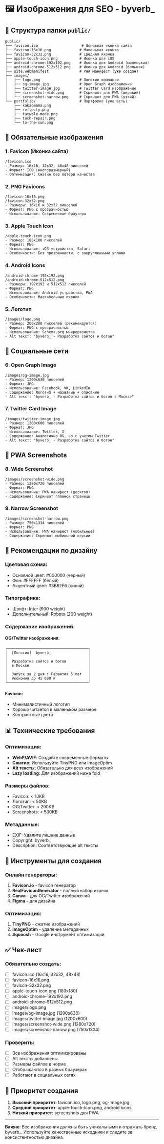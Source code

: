 # 🖼️ Изображения для SEO - byverb_

## 📁 Структура папки `public/`

```
public/
├── favicon.ico                    # Основная иконка сайта
├── favicon-16x16.png             # Маленькая иконка
├── favicon-32x32.png             # Средняя иконка
├── apple-touch-icon.png          # Иконка для iOS
├── android-chrome-192x192.png    # Иконка для Android (маленькая)
├── android-chrome-512x512.png    # Иконка для Android (большая)
├── site.webmanifest              # PWA манифест (уже создан)
├── images/
│   ├── logo.png                  # Логотип компании
│   ├── og-image.jpg              # Open Graph изображение
│   ├── twitter-image.jpg         # Twitter Card изображение
│   ├── screenshot-wide.png       # Скриншот для PWA (широкий)
│   └── screenshot-narrow.png     # Скриншот для PWA (узкий)
└── portfolio/                    # Портфолио (уже есть)
    ├── kakaomama.png
    ├── reflecty.png
    ├── tatwole-mode.png
    ├── tech-repair.png
    └── to-the-sun.png
```

## 🎯 Обязательные изображения

### 1. **Favicon (Иконка сайта)**
```
/favicon.ico
- Размер: 16x16, 32x32, 48x48 пикселей
- Формат: ICO (многоразмерный)
- Оптимизация: Сжатие без потери качества
```

### 2. **PNG Favicons**
```
/favicon-16x16.png
/favicon-32x32.png
- Размеры: 16x16 и 32x32 пикселей
- Формат: PNG с прозрачностью
- Использование: Современные браузеры
```

### 3. **Apple Touch Icon**
```
/apple-touch-icon.png
- Размер: 180x180 пикселей
- Формат: PNG
- Использование: iOS устройства, Safari
- Особенности: Без прозрачности, с закругленными углами
```

### 4. **Android Icons**
```
/android-chrome-192x192.png
/android-chrome-512x512.png
- Размеры: 192x192 и 512x512 пикселей
- Формат: PNG
- Использование: Android устройства, PWA
- Особенности: Маскабельные иконки
```

### 5. **Логотип**
```
/images/logo.png
- Размер: 200x200 пикселей (рекомендуется)
- Формат: PNG с прозрачностью
- Использование: Schema.org микроразметка
- Alt текст: "byverb_ - Разработка сайтов и ботов"
```

## 📱 Социальные сети

### 6. **Open Graph Image**
```
/images/og-image.jpg
- Размер: 1200x630 пикселей
- Формат: JPG
- Использование: Facebook, VK, LinkedIn
- Содержание: Логотип + название + описание
- Alt текст: "byverb_ - Разработка сайтов и ботов в Москве"
```

### 7. **Twitter Card Image**
```
/images/twitter-image.jpg
- Размер: 1200x600 пикселей
- Формат: JPG
- Использование: Twitter, X
- Содержание: Аналогично OG, но с учетом Twitter
- Alt текст: "byverb_ - Разработка сайтов и ботов"
```

## 📱 PWA Screenshots

### 8. **Wide Screenshot**
```
/images/screenshot-wide.png
- Размер: 1280x720 пикселей
- Формат: PNG
- Использование: PWA манифест (десктоп)
- Содержание: Скриншот главной страницы
```

### 9. **Narrow Screenshot**
```
/images/screenshot-narrow.png
- Размер: 750x1334 пикселей
- Формат: PNG
- Использование: PWA манифест (мобильные)
- Содержание: Скриншот мобильной версии
```

## 🎨 Рекомендации по дизайну

### **Цветовая схема:**
- Основной цвет: #000000 (черный)
- Фон: #FFFFFF (белый)
- Акцентный цвет: #3B82F6 (синий)

### **Типографика:**
- Шрифт: Inter (900 weight)
- Дополнительный: Roboto (200 weight)

### **Содержание изображений:**

#### **OG/Twitter изображения:**
```
┌─────────────────────────────────────┐
│  [Логотип]  byverb_                 │
│                                     │
│  Разработка сайтов и ботов          │
│  в Москве                           │
│                                     │
│  Запуск за 2 дня • Гарантия 5 лет   │
│  Экономия до 45 000 ₽               │
└─────────────────────────────────────┘
```

#### **Favicon:**
- Минималистичный логотип
- Хорошо читается в маленьком размере
- Контрастные цвета

## 📊 Технические требования

### **Оптимизация:**
- **WebP/AVIF**: Создайте современные форматы
- **Сжатие**: Используйте TinyPNG или ImageOptim
- **Alt тексты**: Обязательно для всех изображений
- **Lazy loading**: Для изображений ниже fold

### **Размеры файлов:**
- Favicon: < 10KB
- Логотип: < 50KB
- OG/Twitter: < 200KB
- Screenshots: < 500KB

### **Метаданные:**
- EXIF: Удалите лишние данные
- Copyright: byverb_
- Description: Соответствующие alt тексты

## 🔧 Инструменты для создания

### **Онлайн генераторы:**
1. **Favicon.io** - favicon генератор
2. **RealFaviconGenerator** - полный набор иконок
3. **Canva** - для OG/Twitter изображений
4. **Figma** - для дизайна

### **Оптимизация:**
1. **TinyPNG** - сжатие изображений
2. **ImageOptim** - удаление метаданных
3. **Squoosh** - Google инструмент оптимизации

## ✅ Чек-лист

### **Обязательно создать:**
- [ ] favicon.ico (16x16, 32x32, 48x48)
- [ ] favicon-16x16.png
- [ ] favicon-32x32.png
- [ ] apple-touch-icon.png (180x180)
- [ ] android-chrome-192x192.png
- [ ] android-chrome-512x512.png
- [ ] images/logo.png
- [ ] images/og-image.jpg (1200x630)
- [ ] images/twitter-image.jpg (1200x600)
- [ ] images/screenshot-wide.png (1280x720)
- [ ] images/screenshot-narrow.png (750x1334)

### **Проверить:**
- [ ] Все изображения оптимизированы
- [ ] Alt тексты добавлены
- [ ] Размеры файлов в норме
- [ ] Отображаются в разных браузерах
- [ ] Работают в социальных сетях

## 🚀 Приоритет создания

1. **Высокий приоритет**: favicon.ico, logo.png, og-image.jpg
2. **Средний приоритет**: apple-touch-icon.png, android icons
3. **Низкий приоритет**: screenshots для PWA

---

**Важно**: Все изображения должны быть уникальными и отражать бренд byverb_. Используйте качественные исходники и следите за консистентностью дизайна. 
